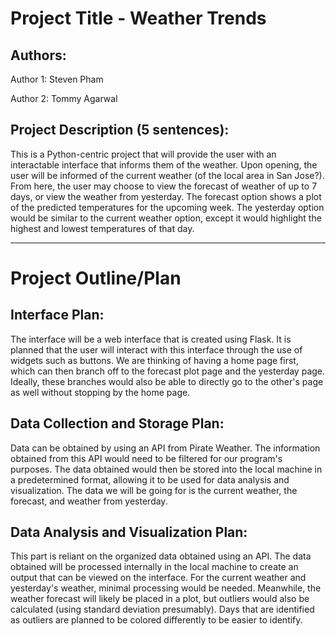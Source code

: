 # Project Title - Weather Trends

## Authors: 
Author 1: Steven Pham

Author 2: Tommy Agarwal

## Project Description (5 sentences): 
This is a Python-centric project that will provide the user with an interactable interface that informs them of the weather. Upon opening, the user will be informed of the current weather (of the local area in San Jose?). From here, the user may choose to view the forecast of weather of up to 7 days, or view the weather from yesterday. The forecast option shows a plot of the predicted temperatures for the upcoming week. The yesterday option would be similar to the current weather option, except it would highlight the highest and lowest temperatures of that day.

- - - - -

# Project Outline/Plan 

## Interface Plan: 
The interface will be a web interface that is created using Flask. It is planned that the user will interact with this interface through the use of widgets such as buttons. We are thinking of having a home page first, which can then branch off to the forecast plot page and the yesterday page. Ideally, these branches would also be able to directly go to the other's page as well without stopping by the home page. 

## Data Collection and Storage Plan: 
Data can be obtained by using an API from Pirate Weather. The information obtained from this API would need to be filtered for our program's purposes. The data obtained would then be stored into the local machine in a predetermined format, allowing it to be used for data analysis and visualization. The data we will be going for is the current weather, the forecast, and weather from yesterday.

## Data Analysis and Visualization Plan: 
This part is reliant on the organized data obtained using an API. The data obtained will be processed internally in the local machine to create an output that can be viewed on the interface. For the current weather and yesterday's weather, minimal processing would be needed. Meanwhile, the weather forecast will likely be placed in a plot, but outliers would also be calculated (using standard deviation presumably). Days that are identified as outliers are planned to be colored differently to be easier to identify.
